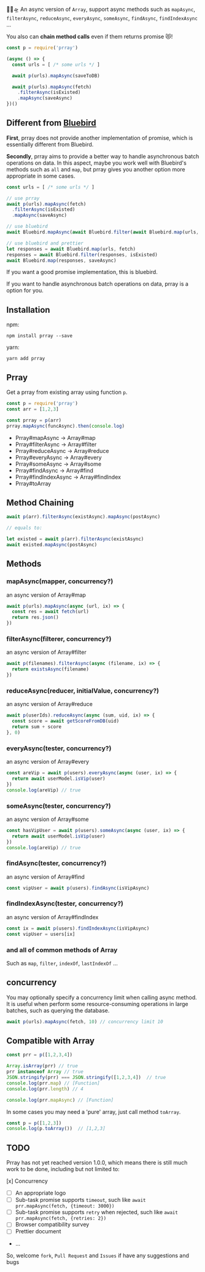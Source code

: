 🚀🚀🛸 An async version of `Array`, support async methods such as `mapAsync`, `filterAsync`, `reduceAsync`, `everyAsync`, `someAsync`, `findAsync`, `findIndexAsync` ...

You also can **chain method calls** even if them returns promise 😻!

```javascript
const p = require('prray')

(async () => {
  const urls = [ /* some urls */ ]

  await p(urls).mapAsync(saveToDB)

  await p(urls).mapAsync(fetch)
    .filterAsync(isExisted)
    .mapAsync(saveAsync)
})()
```

## Different from [Bluebird](https://github.com/petkaantonov/bluebird)

**First**, prray does not provide another implementation of promise, which is essentially different from Bluebird.

**Secondly**, prray aims to provide a better way to handle asynchronous batch operations on data. In this aspect, maybe you work well with Bluebird's methods such as `all` and `map`, but prray gives you another option more appropriate in some cases.

```javascript
const urls = [ /* some urls */ ]

// use prray
await p(urls).mapAsync(fetch)
  .filterAsync(isExisted)
  .mapAsync(saveAsync)

// use bluebird
await Bluebird.mapAsync(await Bluebird.filter(await Bluebird.map(urls, fetch), isExisted), saveAsync)

// use bluebird and prettier
let responses = await Bluebird.map(urls, fetch)
responses = await Bluebird.filter(responses, isExisted)
await Bluebird.map(responses, saveAsync)
```

If you want a good promise implementation, this is bluebird.

If you want to handle asynchronous batch operations on data, prray is a option for you.

## Installation

npm:

```
npm install prray --save
```

yarn:

```
yarn add prray
```

## Prray

Get a prray from existing array using function `p`.

```javascript
const p = require('prray')
const arr = [1,2,3]

const prray = p(arr)
prray.mapAsync(funcAsync).then(console.log)
```

- Prray#mapAsync -> Array#map
- Prray#filterAsync -> Array#filter
- Prray#reduceAsync -> Array#reduce
- Prray#everyAsync -> Array#every
- Prray#someAsync -> Array#some
- Prray#findAsync -> Array#find
- Prray#findIndexAsync -> Array#findIndex
- Prray#toArray

## Method Chaining

```javascript
await p(arr).filterAsync(existAsync).mapAsync(postAsync)

// equals to:

let existed = await p(arr).filterAsync(existAsync)
await existed.mapAsync(postAsync)
```

## Methods

### mapAsync(mapper, concurrency?)

an async version of Array#map

```javascript
await p(urls).mapAsync(async (url, ix) => {
  const res = await fetch(url)
  return res.json()
})
```

### filterAsync(filterer, concurrency?)

an async version of Array#filter

```javascript
await p(filenames).filterAsync(async (filename, ix) => {
  return existsAsync(filename)
})
```

### reduceAsync(reducer, initialValue, concurrency?)

an async version of Array#reduce

```javascript
await p(userIds).reduceAsync(async (sum, uid, ix) => {
  const score = await getScoreFromDB(uid)
  return sum + score
}, 0)
```

### everyAsync(tester, concurrency?)

an async version of Array#every

```javascript
const areVip = await p(users).everyAsync(async (user, ix) => {
  return await userModel.isVip(user)
})
console.log(areVip) // true
```

### someAsync(tester, concurrency?)

an async version of Array#some

```javascript
const hasVipUser = await p(users).someAsync(async (user, ix) => {
  return await userModel.isVip(user)
})
console.log(areVip) // true
```

### findAsync(tester, concurrency?)

an async version of Array#find

```javascript
const vipUser = await p(users).findAsync(isVipAsync)
```

### findIndexAsync(tester, concurrency?)

an async version of Array#findIndex

```javascript
const ix = await p(users).findIndexAsync(isVipAsync)
const vipUser = users[ix]
```

### and all of common methods of Array

Such as `map`, `filter`, `indexOf`, `lastIndexOf` ...

## concurrency

You may optionally specify a concurrency limit when calling async method. It is useful when perform some resource-consuming operations in large batches, such as querying the database.
 
```javascript
await p(urls).mapAsync(fetch, 10) // concurrency limit 10
```

## Compatible with Array

```javascript
const prr = p([1,2,3,4])

Array.isArray(prr) // true
prr instanceof Array // true
JSON.stringify(prr) === JSON.stringify([1,2,3,4])  // true
console.log(prr.map) // [Function]
console.log(prr.length) // 4

console.log(prr.mapAsync) // [Function]
```

In some cases you may need a 'pure' array, just call method `toArray`.

```javascript
const p = p([1,2,3])
console.log(p.toArray())  // [1,2,3]
```

## TODO

Prray has not yet reached version 1.0.0, which means there is still much work to be done, including but not limited to:

[x] Concurrency
- [ ] An appropriate logo
- [ ] Sub-task promise supports `timeout`, such like `await prr.mapAsync(fetch, {timeout: 3000})`
- [ ] Sub-task promise supports `retry` when rejected, such like `await prr.mapAsync(fetch, {retries: 2})`
- [ ] Browser compatibility survey
- [ ] Prettier document
- ...

So, welcome  `fork`, `Pull Request` and `Issues` if have any suggestions and bugs 
